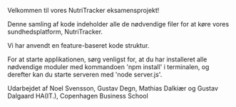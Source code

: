 Velkommen til vores NutriTracker eksamensprojekt!

Denne samling af kode indeholder alle de nødvendige filer for at køre vores sundhedsplatform, NutriTracker.

Vi har anvendt en feature-baseret kode struktur.

For at starte applikationen, sørg venligst for, at du har installeret alle nødvendige moduler med kommandoen 'npm install' i terminalen, og derefter kan du starte serveren med 'node server.js'.

Udarbejdet af Noel Svensson, Gustav Degn, Mathias Dalkiær og Gustav Dalgaard
HA(IT.), Copenhagen Business School

